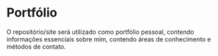 # Portfólio
O repositório/site será utilizado como portfólio pessoal, contendo informações essenciais sobre mim, contendo áreas de conhecimento e métodos de contato.
